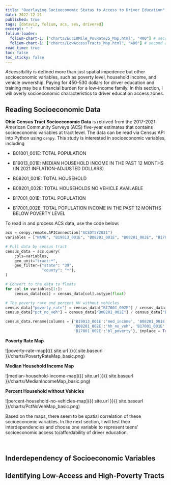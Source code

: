 ```yaml
---
title: "Overlaying Socioeconomic Status to Access to Driver Education"
date: 2022-12-21
published: true
tags: [dataviz, folium, acs, ses, drivered]
excerpt: " "
folium-loader:
  folium-chart-1: ["charts/Euc10Mile_PovRate25_Map.html", "400"] # second argument is the height
  folium-chart-1: ["charts/LowAccessTracts_Map.html", "400"] # second argument is the height
read_time: true
toc: false
toc_sticky: false
---
```



*Accessibility* is defined more than just spatial impedence but other socioeconomic variables, such as poverty level, household income, and vehicle ownership. Paying for 450-530 dollars for driver education and training may be a financial burden for a low-income family. In this section, I will overly socioeconomic characteristics to driver education access zones.

## Reading Socioeconomic Data

**Ohio Census Tract Socioeconomic Data** is retrived from the 2017-2021 American Community Surveys (ACS) five-year estimates that contains socioeconomic variables at tract level. The data can be read via Census API into Python using `cenpy`. This study is interested in socioeconomic variables, including

- B01001_001E: TOTAL POPULATION

- B19013_001E: MEDIAN HOUSEHOLD INCOME IN THE PAST 12 MONTHS (IN 2021 INFLATION-ADJUSTED DOLLARS)

- B08201_001E: TOTAL HOUSEHOLD

- B08201_002E: TOTAL HOUSEHOLDS NO VEHICLE AVAILABLE

- B17001_001E: TOTAL POPULATION

- B17001_002E: TOTAL POPULATION INCOME IN THE PAST 12 MONTHS BELOW POVERTY LEVEL

To read in and process ACS data, use the code below:

```python
acs = cenpy.remote.APIConnection("ACSDT5Y2021") 
variables = ["NAME", "B19013_001E", "B08201_001E", "B08201_002E", "B17001_001E", "B17001_002E"]

# Pull data by census tract
census_data = acs.query(
    cols=variables,
    geo_unit="tract:*",
    geo_filter={"state": "39",
                "county": "*"},
)

# Convert to the data to floats
for col in variables[1:]:
    census_data[col] = census_data[col].astype(float)

# The poverty rate and percent HH without vehicles
census_data["poverty_rate"] = census_data["B17001_002E"] / census_data["B17001_001E"]
census_data["pct_no_veh"] = census_data["B08201_002E"] / census_data["B08201_001E"]

census_data.rename(columns = {'B19013_001E':'med_income', 'B08201_001E':'tot_hh', 
                              'B08201_002E':'hh_no_veh', 'B17001_001E':'tot_pop',
                              'B17001_002E':'bl_poverty'}, inplace = True)
```

**Poverty Rate Map**

![poverty-rate-map]({{ site.url }}{{ site.baseurl }}/charts/PovertyRateMap_basic.png)


**Median Household Income Map**

![median-household-income-map]({{ site.url }}{{ site.baseurl }}/charts/MedianIncomeMap_basic.png)

**Percent Household without Vehicles**

![percent-household-no-vehicles-map]({{ site.url }}{{ site.baseurl }}/charts/PctNoVehMap_basic.png)

Based on the maps, there seem to be spatial correlation of these socioeconomic variables. In the next section, I will test their interdependencies and choose one variable to represent teens' socioeconomic access to/affordability of driver education.

<br/>

## Inderdependency of Socioeconomic Variables




## Identifying Low-Access and High-Poverty Tracts


<div id="folium-chart-1"></div>



<div id="folium-chart-2"></div>
